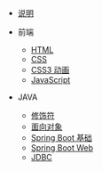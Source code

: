 * [说明](/)

* 前端

  * [HTML](web/html.md)
  * [CSS](web/css.md)
  * [CSS3 动画](web/css3.md)
  * [JavaScript](web/javascript.md)

* JAVA

  * [修饰符](java/modifier.md)
  * [面向对象](java/oop.md)
  * [Spring Boot 基础](java/Spring-Boot.md)
  * [Spring Boot Web](java/spring-boot-web.md)
  * [JDBC](java/spring-boot-data-jdbc.md)

  

